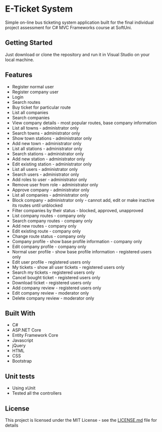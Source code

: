 # E-Ticket System

Simple on-line bus ticketing system application built for the final individual project assessment for C# MVC Frameworks course at SoftUni.

## Getting Started

Just download or clone the repository and run it in Visual Studio on your local machine.

## Features

* Register normal user
* Register company user
* Login
* Search routes
* Buy ticket for particular route
* List all companies
* Search companies
* View company details - most popular routes, base company information
* List all towns - administrator only
* Search towns - administrator only
* Show town stations - administrator only
* Add new town - administrator only
* List all stations - administrator only
* Search stations - administrator only
* Add new station - administrator only
* Edit existing station - administrator only
* List all users - administrator only
* Search users - administrator only
* Add roles to user - administrator only
* Remove user from role - administrator only
* Approve company - administrator only
* List all companies - administrator only
* Block company - administrator only - cannot add, edit or make inactive its routes until unblocked
* Filter companies by their status - blocked, approved, unapproved
* List company routes - company only
* Search company routes - company only
* Add new routes - company only
* Edit existing route - company only
* Change route status - company only
* Company profile - show base profile information - company only
* Edit company profile - company only
* Normal user profile - show base profile information - registered users only
* Edit user profile - registered users only
* My tickets - show all user tickets - registered users only
* Search my tickets - registered users only
* Cancel bought ticket - registered users only
* Download ticket - registered users only
* Add company review - registered users only
* Edit company review - moderator only
* Delete company review - moderator only

## Built With

* C#
* ASP.NET Core
* Entity Framework Core
* Javascript
* jQuery
* HTML
* CSS
* Bootstrap

## Unit tests

* Using xUnit
* Tested all the controllers

## License

This project is licensed under the MIT License - see the [LICENSE.md](LICENSE.md) file for details

